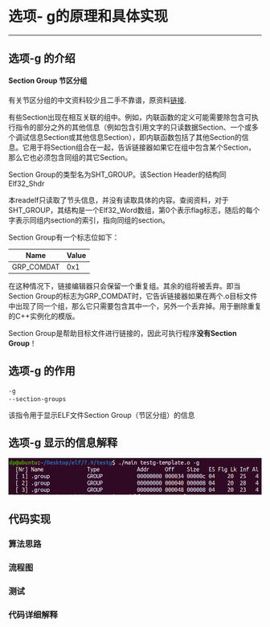 # 选项- g的原理和具体实现

---

## 选项-g 的介绍

#### Section Group 节区分组

有关节区分组的中文资料较少且二手不靠谱，原资料[链接](https://docs.oracle.com/cd/E23824_01/html/819-0690/chapter7-26.html).

有些Section出现在相互关联的组中。例如，内联函数的定义可能需要除包含可执行指令的部分之外的其他信息（例如包含引用文字的只读数据Section、一个或多个调试信息Section或其他信息Section），即内联函数包括了其他Section的信息。它用于将Section组合在一起，告诉链接器如果它在组中包含某个Section，那么它也必须包含同组的其它Section。

Section Group的类型名为SHT_GROUP。该Section Header的结构同Elf32_Shdr

本readelf只读取了节头信息，并没有读取具体的内容。查阅资料，对于SHT_GROUP，其结构是一个Elf32_Word数组，第0个表示flag标志，随后的每个字表示同组内section的索引，指向同组的section。

Section Group有一个标志位如下：

| Name       | Value |
| ---------- | ----- |
| GRP_COMDAT | 0x1   |

在这种情况下，链接编辑器只会保留一个重复组。其余的组将被丢弃。即当Section Group的标志为GRP_COMDAT时，它告诉链接器如果在两个.o目标文件中出现了同一个组，那么它只需要包含其中一个，另外一个丢弃掉。用于删除重复的C++实例化的模版。

Section Group是帮助目标文件进行链接的，因此可执行程序**没有Section Group**！

## 选项-g 的作用

    -g
    --section-groups
该指令用于显示ELF文件Section Group（节区分组）的信息

## 选项-g 显示的信息解释

![1687230747671](image/g指令的原理与ELF实现/1687230747671.png)


## 代码实现

### 算法思路

### 流程图

### 测试

### 代码详细解释
